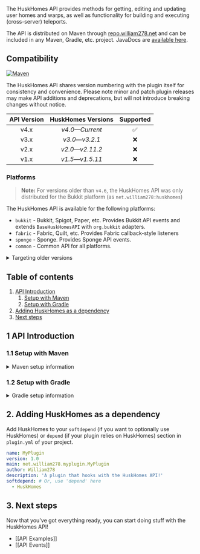The HuskHomes API provides methods for getting, editing and updating user homes and warps, as well as functionality for building and executing (cross-server) teleports.

The API is distributed on Maven through [repo.william278.net](https://repo.william278.net/#/releases/net/william278/huskhomes/) and can be included in any Maven, Gradle, etc. project. JavaDocs are [available here](https://repo.william278.net/javadoc/releases/net/william278/huskhomes/latest).

## Compatibility
[![Maven](https://repo.william278.net/api/badge/latest/releases/net/william278/huskhomes/huskhomes-common?color=00fb9a&name=Maven&prefix=v)](https://repo.william278.net/#/releases/net/william278/huskhomes/)

The HuskHomes API shares version numbering with the plugin itself for consistency and convenience. Please note minor and patch plugin releases may make API additions and deprecations, but will not introduce breaking changes without notice.

| API Version |  HuskHomes Versions  | Supported |
|:-----------:|:--------------------:|:---------:|
|    v4.x     | _v4.0&mdash;Current_ |     ✅     |
|    v3.x     | _v3.0&mdash;v3.2.1_  |     ❌     |
|    v2.x     | _v2.0&mdash;v2.11.2_ |     ❌     |
|    v1.x     | _v1.5&mdash;v1.5.11_ |     ❌     |

### Platforms
> **Note:** For versions older than `v4.6`, the HuskHomes API was only distributed for the Bukkit platform (as `net.william278:huskhomes`)

The HuskHomes API is available for the following platforms:

* `bukkit` - Bukkit, Spigot, Paper, etc. Provides Bukkit API events and extends `BaseHuskHomesAPI` with `org.bukkit` adapters.
* `fabric` - Fabric, Quilt, etc. Provides Fabric callback-style listeners
* `sponge` - Sponge. Provides Sponge API events.
* `common` - Common API for all platforms.

<details>
<summary>Targeting older versions</summary>

* The HuskHomes API was only distributed for the Bukkit module prior to `v4.6`; the artifact ID was `net.william278:huskhomes` instead of `net.william278.huskhomes:huskhomes-PLATFORM`.
* HuskHomes versions prior to `v4.3.1` are distributed on [JitPack](https://jitpack.io/#net.william278/HuskHomes2), and you will need to use the `https://jitpack.io` repository instead.
</details>

## Table of contents
1. [API Introduction](#1-api-introduction)
    1. [Setup with Maven](#11-setup-with-maven)
    2. [Setup with Gradle](#12-setup-with-gradle)
2. [Adding HuskHomes as a dependency](#2-adding-huskhomes-as-a-dependency)
3. [Next steps](#3-next-steps)

## 1 API Introduction

### 1.1 Setup with Maven
<details>
<summary>Maven setup information</summary>

Add the repository to your `pom.xml` as per below. You can alternatively specify `/snapshots` for the repository containing the latest development builds (not recommended).
```xml
<repositories>
    <repository>
        <id>william278.net</id>
        <url>https://repo.william278.net/releases</url>
    </repository>
</repositories>
```
Add the dependency to your `pom.xml` as per below. Replace `VERSION` with the latest version of HuskHomes (without the v): ![Latest version](https://img.shields.io/github/v/tag/WiIIiam278/HuskHomes?color=%23282828&label=%20&style=flat-square)
```xml
<dependency>
    <groupId>net.william278.huskhomes</groupId>
    <artifactId>huskhomes-PLATFORM</artifactId>
    <version>VERSION</version>
    <scope>provided</scope>
</dependency>
```
</details>

### 1.2 Setup with Gradle
<details>
<summary>Gradle setup information</summary>

Add the dependency as per below to your `build.gradle`. You can alternatively specify `/snapshots` for the repository containing the latest development builds (not recommended).
```groovy
allprojects {
	repositories {
		maven { url 'https://repo.william278.net/releases' }
	}
}
```
Add the dependency as per below. Replace `VERSION` with the latest version of HuskHomes (without the v): ![Latest version](https://img.shields.io/github/v/tag/WiIIiam278/HuskHomes?color=%23282828&label=%20&style=flat-square)

```groovy
dependencies {
    compileOnly 'net.william278.huskhomes:huskhomes-PLATFORM:VERSION'
}
```
</details>

## 2. Adding HuskHomes as a dependency
Add HuskHomes to your `softdepend` (if you want to optionally use HuskHomes) or `depend` (if your plugin relies on HuskHomes) section in `plugin.yml` of your project.

```yaml
name: MyPlugin
version: 1.0
main: net.william278.myplugin.MyPlugin
author: William278
description: 'A plugin that hooks with the HuskHomes API!'
softdepend: # Or, use 'depend' here
  - HuskHomes
```

## 3. Next steps
Now that you've got everything ready, you can start doing stuff with the HuskHomes API!
- [[API Examples]]
- [[API Events]]
